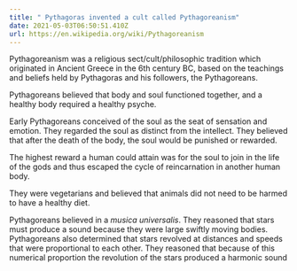 ```yaml
---
title: " Pythagoras invented a cult called Pythagoreanism"
date: 2021-05-03T06:50:51.410Z
url: https://en.wikipedia.org/wiki/Pythagoreanism
---
```


Pythagoreanism was a religious sect/cult/philosophic tradition which
originated in Ancient Greece in the 6th century BC, based on the teachings and
beliefs held by Pythagoras and his followers, the Pythagoreans.

Pythagoreans believed that body and soul functioned together, and a healthy body required a healthy psyche.

Early Pythagoreans conceived of the soul as the seat of sensation and emotion. They regarded the soul as distinct from the intellect. They believed that after the death of the body, the soul would be punished or rewarded.

The highest reward a human could attain was for the soul to join in the life of the gods and thus escaped the cycle of reincarnation in another human body.

They were vegetarians and believed that animals did not need to be harmed to have a healthy diet.

Pythagoreans believed in a _musica universalis_. They reasoned that stars must produce a sound because they were large swiftly moving bodies. Pythagoreans also determined that stars revolved at distances and speeds that were proportional to each other. They reasoned that because of this numerical proportion the revolution of the stars produced a harmonic sound
